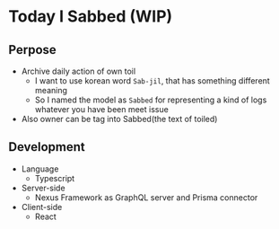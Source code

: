 # Today I Sabbed (WIP)

## Perpose
- Archive daily action of own toil 
  - I want to use korean word `Sab-jil`, that has something different meaning
  - So I named the model as `Sabbed` for representing a kind of logs whatever you have been meet issue
- Also owner can be tag into Sabbed(the text of toiled)

## Development
- Language
  - Typescript
- Server-side
  - Nexus Framework as GraphQL server and Prisma connector
- Client-side
  - React